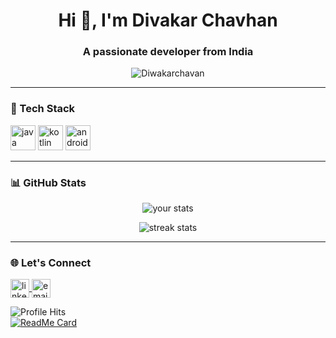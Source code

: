 <h1 align="center">Hi 👋, I'm Divakar Chavhan</h1>
<h3 align="center">A passionate developer from India</h3>

<p align="center">
  <img src="https://komarev.com/ghpvc/?username=Diwakarchavan&label=Profile%20views&color=0e75b6&style=flat" alt="Diwakarchavan" />
</p>

---

### 🧰 Tech Stack
<p align="left">
  <img src="https://cdn.jsdelivr.net/gh/devicons/devicon/icons/java/java-original.svg" alt="java" width="40" height="40"/> 
  <img src="https://cdn.jsdelivr.net/gh/devicons/devicon/icons/kotlin/kotlin-original.svg" alt="kotlin" width="40" height="40"/>
  <img src="https://cdn.jsdelivr.net/gh/devicons/devicon/icons/android/android-original.svg" alt="android" width="40" height="40"/>
</p>

---

### 📊 GitHub Stats
<p align="center">
  <img src="https://github-readme-stats.vercel.app/api?username=Diwakarchavan&show_icons=true&theme=default" alt="your stats" />
</p>

<p align="center">
  <img src="https://github-readme-streak-stats.herokuapp.com/?user=Diwakarchavan&theme=default" alt="streak stats" />
</p>

---

### 🌐 Let's Connect

<p>
  <a href="https://linkedin.com/in/yourLinkedIn" target="blank">
    <img align="center" src="https://cdn.jsdelivr.net/npm/simple-icons@v3/icons/linkedin.svg" alt="linkedin" height="30" width="30" />
  </a>
  <a href="mailto:divakarchavan@gmail.com">
    <img align="center" src="https://cdn.jsdelivr.net/npm/simple-icons@v3/icons/gmail.svg" alt="email" height="30" width="30" />
  </a>
</p>





![Profile Hits](https://komarev.com/ghpvc/?username=Diwakarchavan&color=green) \
[![ReadMe Card](https://github-readme-stats.vercel.app/api?username=Diwakarchavan&show_icons=true)](https://github.com/Diwakarchavan)
